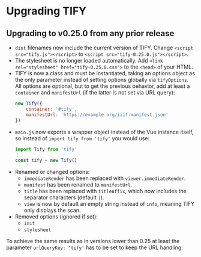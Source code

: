 # Upgrading TIFY

## Upgrading to v0.25.0 from any prior release

- `dist` filenames now include the current version of TIFY. Change `<script src="tify.js"></script>` to  `<script src="tify-0.25.0.js"></script>`.
- The stylesheet is no longer loaded automatically. Add `<link rel="stylesheet" href="tify-0.25.0.css">` to the `<head>` of your HTML.
- TIFY is now a class and must be instantiated, taking an options object as the only parameter instead of setting options globally via `tifyOptions`. All options are optional, but to get the previous behavior, add at least a `container` and `manifestUrl` (if the latter is not set via URL query):
	``` js
	new Tify({
		container: '#tify',
		manifestUrl: 'https://example.org/iiif-manifest.json'
	})
	```
- `main.js` now exports a wrapper object instead of the Vue instance itself, so instead of `import tify from 'tify'` you would use:
	``` js
	import Tify from 'tify'
	⋮
	const tify = new Tify()
	```
- Renamed or changed options:
	- `immediateRender` has been replaced with `viewer.immediateRender`.
	- `manifest` has been renamed to `manifestUrl`.
	- `title` has been replaced with `titleAffix`, which now includes the separator characters (default ` | `).
	- `view` is now by default an empty string instead of `info`, meaning TIFY only displays the scan.
- Removed options (ignored if set):
	- `init`
	- `stylesheet`

To achieve the same results as in versions lower than 0.25 at least the parameter `urlQueryKey: 'tify'` has to be set to keep the URL handling.
